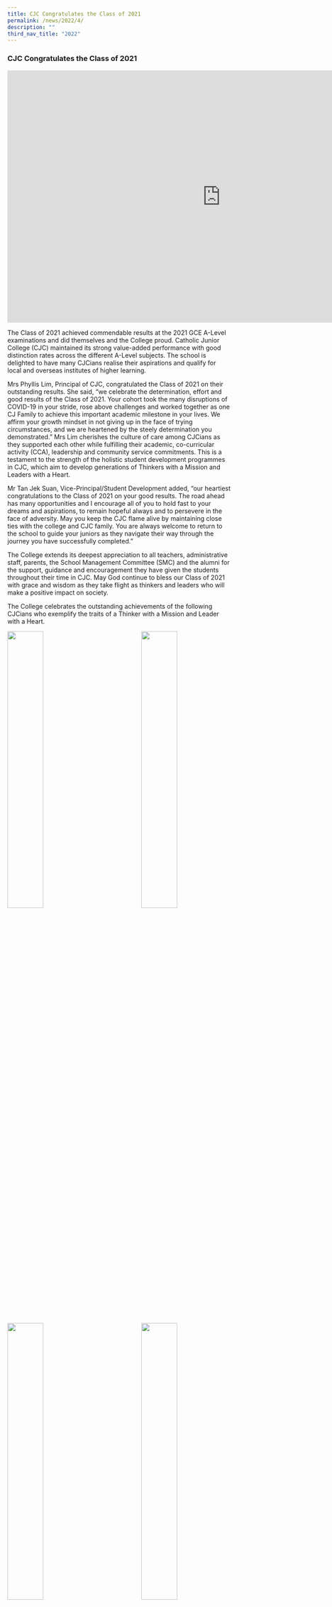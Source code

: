 ```yaml
---
title: CJC Congratulates the Class of 2021
permalink: /news/2022/4/
description: ""
third_nav_title: "2022"
---
```

### **CJC Congratulates the Class of 2021**

<iframe allowfullscreen="true" height="569" width="960" frameborder="0" src="https://docs.google.com/presentation/d/e/2PACX-1vRuiGNWeTSkEHbA_Xn4FiNiFJtupMF63Imi2JCVISQJjPtjDKHfNcUPG7pIPtFa4WA5Tc4J342l7BW7/embed?start=false&amp;loop=false&amp;delayms=3000"></iframe>

The Class of 2021 achieved commendable results at the 2021 GCE A-Level examinations and did themselves and the College proud. Catholic Junior College (CJC) maintained its strong value-added performance with good distinction rates across the different A-Level subjects. The school is delighted to have many CJCians realise their aspirations and qualify for local and overseas institutes of higher learning.  

Mrs Phyllis Lim, Principal of CJC, congratulated the Class of 2021 on their outstanding results. She said, “we celebrate the determination, effort and good results of the Class of 2021. Your cohort took the many disruptions of COVID-19 in your stride, rose above challenges and worked together as one CJ Family to achieve this important academic milestone in your lives. We affirm your growth mindset in not giving up in the face of trying circumstances, and we are heartened by the steely determination you demonstrated.” Mrs Lim cherishes the culture of care among CJCians as they supported each other while fulfilling their academic, co-curricular activity (CCA), leadership and community service commitments. This is a testament to the strength of the holistic student development programmes in CJC, which aim to develop generations of Thinkers with a Mission and Leaders with a Heart.

Mr Tan Jek Suan, Vice-Principal/Student Development added, “our heartiest congratulations to the Class of 2021 on your good results. The road ahead has many opportunities and I encourage all of you to hold fast to your dreams and aspirations, to remain hopeful always and to persevere in the face of adversity. May you keep the CJC flame alive by maintaining close ties with the college and CJC family. You are always welcome to return to the school to guide your juniors as they navigate their way through the journey you have successfully completed.”

The College extends its deepest appreciation to all teachers, administrative staff, parents, the School Management Committee (SMC) and the alumni for the support, guidance and encouragement they have given the students throughout their time in CJC. May God continue to bless our Class of 2021 with grace and wisdom as they take flight as thinkers and leaders who will make a positive impact on society.

The College celebrates the outstanding achievements of the following CJCians who exemplify the traits of a Thinker with a Mission and Leader with a Heart.

<img src="/images/classof20211.jpg" style="width:40%;margin-right:15px;" align = "left">



<img src="/images/classof20212.jpg" style="width:40%;margin-left:25px;" align = "right">



<img src="/images/classof20213.jpg" style="width:40%;margin-right:15px;" align = "left">



<img src="/images/classof20214.jpg" style="width:40%;margin-left:25px;" align = "right">



<img src="/images/classof20215.jpg" style="width:40%;margin-right:15px;" align = "left">



<img src="/images/classof20216.jpg" style="width:40%;margin-left:25px;" align = "right">



<img src="/images/classof20217.jpg" style="width:40%;margin-right:15px;" align = "left">



<img src="/images/classof20218.jpg" style="width:40%;margin-left:25px;" align = "right">



<img src="/images/classof20219.jpg" style="width:40%;margin-right:15px;" align = "left">



<img src="/images/classof202110.jpg" style="width:40%;margin-left:25px;" align = "right">



<img src="/images/classof202111.jpg" style="width:40%;margin-right:15px;" align = "left">



<img src="/images/classof202112.jpg" style="width:40%;margin-left:25px;" align = "right">



<img src="/images/classof202113.jpg" style="width:40%;margin-right:15px;" align = "left">



<img src="/images/classof202114.jpg" style="width:40%;margin-left:25px;" align = "right">



<img src="/images/classof202115.jpg" style="width:40%;margin-right:15px;" align = "left">



<img src="/images/classof202116.jpg" style="width:40%;margin-left:25px;" align = "right">


